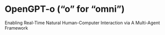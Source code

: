 # OpenGPT-o (“o” for “omni”) 
Enabling Real-Time Natural Human-Computer Interaction via A Multi-Agent Framework
